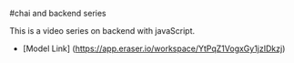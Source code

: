 #chai and backend series 


This is a video series on backend with javaScript.
- [Model Link] (https://app.eraser.io/workspace/YtPqZ1VogxGy1jzIDkzj)